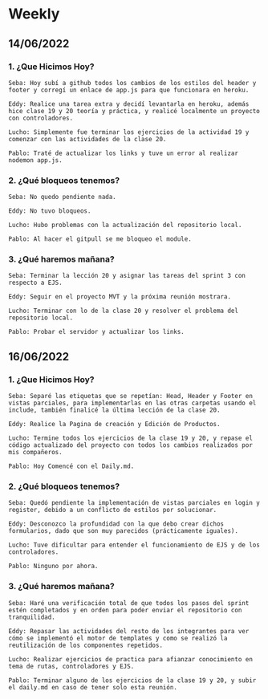 # Weekly
## 14/06/2022
### 1. ¿Que Hicimos Hoy?
    Seba: Hoy subí a github todos los cambios de los estilos del header y footer y corregí un enlace de app.js para que funcionara en heroku.

    Eddy: Realice una tarea extra y decidí levantarla en heroku, además hice clase 19 y 20 teoría y práctica, y realicé localmente un proyecto con controladores.

    Lucho: Simplemente fue terminar los ejercicios de la actividad 19 y comenzar con las actividades de la clase 20.

    Pablo: Traté de actualizar los links y tuve un error al realizar nodemon app.js.

### 2.   ¿Qué bloqueos tenemos?
    Seba: No quedo pendiente nada.

    Eddy: No tuvo bloqueos.

    Lucho: Hubo problemas con la actualización del repositorio local.

    Pablo: Al hacer el gitpull se me bloqueo el module.

### 3. ¿Qué haremos mañana?     
    Seba: Terminar la lección 20 y asignar las tareas del sprint 3 con respecto a EJS.

    Eddy: Seguir en el proyecto MVT y la próxima reunión mostrara.

    Lucho: Terminar con lo de la clase 20 y resolver el problema del repositorio local.

    Pablo: Probar el servidor y actualizar los links.

## 16/06/2022
### 1. ¿Que Hicimos Hoy?

    Seba: Separé las etiquetas que se repetían: Head, Header y Footer en vistas parciales, para implementarlas en las otras carpetas usando el include, también finalicé la última lección de la clase 20.
    
    Eddy: Realice la Pagina de creación y Edición de Productos.
    
    Lucho: Termine todos los ejercicios de la clase 19 y 20, y repase el código actualizado del proyecto con todos los cambios realizados por mis compañeros.
    
    Pablo: Hoy Comencé con el Daily.md.

### 2.   ¿Qué bloqueos tenemos?
    Seba: Quedó pendiente la implementación de vistas parciales en login y register, debido a un conflicto de estilos por solucionar.

    Eddy: Desconozco la profundidad con la que debo crear dichos formularios, dado que son muy parecidos (prácticamente iguales).

    Lucho: Tuve dificultar para entender el funcionamiento de EJS y de los controladores.

    Pablo: Ninguno por ahora.

### 3. ¿Qué haremos mañana? 
    Seba: Haré una verificación total de que todos los pasos del sprint estén completados y en orden para poder enviar el repositorio con tranquilidad.

    Eddy: Repasar las actividades del resto de los integrantes para ver cómo se implementó el motor de templates y como se realizó la reutilización de los componentes repetidos. 

    Lucho: Realizar ejercicios de practica para afianzar conocimiento en tema de rutas, controladores y EJS.

    Pablo: Terminar alguno de los ejercicios de la clase 19 y 20, y subir el daily.md en caso de tener solo esta reunión.
